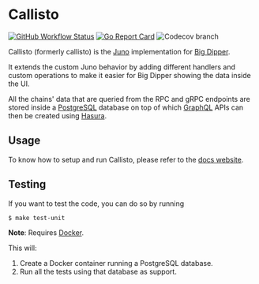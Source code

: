 # Callisto
[![GitHub Workflow Status](https://img.shields.io/github/workflow/status/forbole/callisto/Tests)](https://github.com/forbole/callisto/actions?query=workflow%3ATests)
[![Go Report Card](https://goreportcard.com/badge/github.com/forbole/callisto)](https://goreportcard.com/report/github.com/forbole/callisto)
![Codecov branch](https://img.shields.io/codecov/c/github/forbole/callisto/cosmos/v0.40.x)

Callisto (formerly callisto) is the [Juno](https://github.com/forbole/juno) implementation
for [Big Dipper](https://github.com/forbole/big-dipper).

It extends the custom Juno behavior by adding different handlers and custom operations to make it easier for Big Dipper
showing the data inside the UI.

All the chains' data that are queried from the RPC and gRPC endpoints are stored inside
a [PostgreSQL](https://www.postgresql.org/) database on top of which [GraphQL](https://graphql.org/) APIs can then be
created using [Hasura](https://hasura.io/).

## Usage
To know how to setup and run Callisto, please refer to
the [docs website](https://docs.bigdipper.live/cosmos-based/parser/overview/).

## Testing
If you want to test the code, you can do so by running

```shell
$ make test-unit
```

**Note**: Requires [Docker](https://docker.com).

This will:
1. Create a Docker container running a PostgreSQL database.
2. Run all the tests using that database as support.


